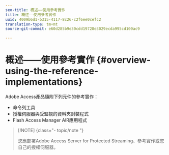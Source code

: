 ```yaml
---
seo-title: 概述——使用參考實作
title: 概述——使用參考實作
uuid: 4009b6d1-b315-4117-8c26-c2f6ee0cefc2
translation-type: tm+mt
source-git-commit: e60d285b9e30cdd19728e3029ecda995cd100ac9

---
```



# 概述——使用參考實作 {#overview-using-the-reference-implementations}

Adobe Access產品隨附下列元件的參考實作：

* 命令列工具
* 授權伺服器與受監視的資料夾封裝程式
* Flash Access Manager AIR應用程式

>[!NOTE] {class=&quot;- topic/note &quot;}
>
>您應部署Adobe Access Server for Protected Streaming、參考實作或您自己的授權伺服器。